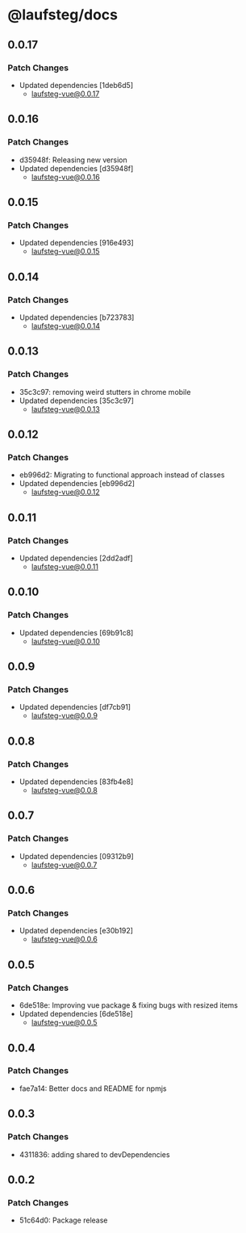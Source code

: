 # @laufsteg/docs

## 0.0.17

### Patch Changes

- Updated dependencies [1deb6d5]
  - laufsteg-vue@0.0.17

## 0.0.16

### Patch Changes

- d35948f: Releasing new version
- Updated dependencies [d35948f]
  - laufsteg-vue@0.0.16

## 0.0.15

### Patch Changes

- Updated dependencies [916e493]
  - laufsteg-vue@0.0.15

## 0.0.14

### Patch Changes

- Updated dependencies [b723783]
  - laufsteg-vue@0.0.14

## 0.0.13

### Patch Changes

- 35c3c97: removing weird stutters in chrome mobile
- Updated dependencies [35c3c97]
  - laufsteg-vue@0.0.13

## 0.0.12

### Patch Changes

- eb996d2: Migrating to functional approach instead of classes
- Updated dependencies [eb996d2]
  - laufsteg-vue@0.0.12

## 0.0.11

### Patch Changes

- Updated dependencies [2dd2adf]
  - laufsteg-vue@0.0.11

## 0.0.10

### Patch Changes

- Updated dependencies [69b91c8]
  - laufsteg-vue@0.0.10

## 0.0.9

### Patch Changes

- Updated dependencies [df7cb91]
  - laufsteg-vue@0.0.9

## 0.0.8

### Patch Changes

- Updated dependencies [83fb4e8]
  - laufsteg-vue@0.0.8

## 0.0.7

### Patch Changes

- Updated dependencies [09312b9]
  - laufsteg-vue@0.0.7

## 0.0.6

### Patch Changes

- Updated dependencies [e30b192]
  - laufsteg-vue@0.0.6

## 0.0.5

### Patch Changes

- 6de518e: Improving vue package & fixing bugs with resized items
- Updated dependencies [6de518e]
  - laufsteg-vue@0.0.5

## 0.0.4

### Patch Changes

- fae7a14: Better docs and README for npmjs

## 0.0.3

### Patch Changes

- 4311836: adding shared to devDependencies

## 0.0.2

### Patch Changes

- 51c64d0: Package release
